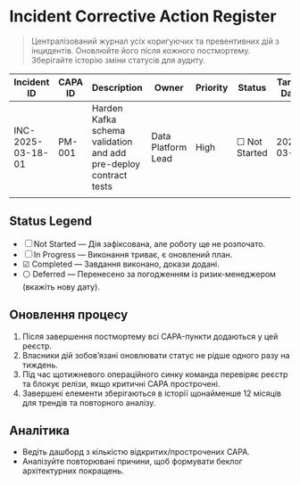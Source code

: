 # Incident Corrective Action Register

> Централізований журнал усіх коригуючих та превентивних дій з інцидентів. Оновлюйте його після кожного постмортему. Зберігайте історію зміни статусів для аудиту.

| Incident ID | CAPA ID | Description | Owner | Priority | Status | Target Date | Completion Evidence | Last Updated |
| ----------- | ------ | ----------- | ----- | -------- | ------ | ----------- | ------------------- | ------------ |
| INC-2025-03-18-01 | PM-001 | Harden Kafka schema validation and add pre-deploy contract tests | Data Platform Lead | High | ☐ Not Started | 2025-03-31 |  | 2025-03-18 |
|  |  |  |  |  |  |  |  |  |

## Status Legend
- ☐ Not Started — Дія зафіксована, але роботу ще не розпочато.
- ☐ In Progress — Виконання триває, є оновлений план.
- ☑ Completed — Завдання виконано, докази додані.
- ⚪ Deferred — Перенесено за погодженням із ризик-менеджером (вкажіть нову дату).

## Оновлення процесу
1. Після завершення постмортему всі CAPA-пункти додаються у цей реєстр.
2. Власники дій зобов’язані оновлювати статус не рідше одного разу на тиждень.
3. Під час щотижневого операційного синку команда перевіряє реєстр та блокує релізи, якщо критичні CAPA прострочені.
4. Завершені елементи зберігаються в історії щонайменше 12 місяців для трендів та повторного аналізу.

## Аналітика
- Ведіть дашборд з кількістю відкритих/прострочених CAPA.
- Аналізуйте повторювані причини, щоб формувати беклог архітектурних покращень.
